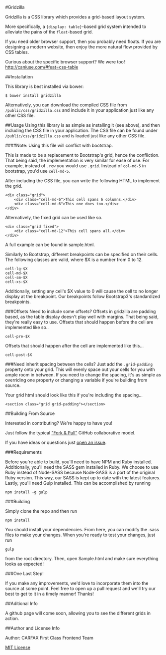 #Gridzilla

Gridzilla is a CSS library which provides a grid-based layout system.

More specifically, a `{display: table}`-based grid system intended to alleviate the pains of the `float`-based grid.

If you need older browser support, then you probably need floats.  If you are designing a modern website, then enjoy the more natural flow provided by CSS tables.

Curious about the specific browser support? We were too!
http://caniuse.com/#feat=css-table

##Installation

This library is best installed via bower:

    $ bower install gridzilla

Alternatively, you can download the compiled CSS file from `/public/css/gridzilla.css` and include it in your application just like any other CSS file.


##Usage
Using this library is as simple as installing it (see above), and then including the CSS file in your application. The CSS file can be found under `/public/css/gridzilla.css` and is loaded just like any other CSS file.

####Note: Using this file will conflict with bootstrap.

This is made to be a replacement to Bootstrap's grid, hence the confliction. That being said, the implementation is very similar for ease of use. For example, instead of `.row` you would use `.grid`. Instead of `col-md-5` in bootstrap, you'd use `cell-md-5`.

After including the CSS file, you can write the following HTML to implement the grid.

    <div class="grid">
        <div class="cell-md-6">This cell spans 6 columns.</div>
        <div class="cell-md-6">This one does too.</div>
    </div>

Alternatively, the fixed grid can be used like so.

    <div class="grid fixed">
        <div class="cell-md-12">This cell spans all.</div>
    </div>

A full example can be found in sample.html.

Similarly to Bootstrap, different breakpoints can be specified on their cells.
The following classes are valid, where $X is a number from 0 to 12.

    cell-lg-$X
    cell-md-$X
    cell-sm-$X
    cell-xs-$X

Additionally, setting any cell's $X value to 0 will cause the cell to no longer display at the breakpoint. Our breakpoints follow Bootstrap3's standardized breakpoints.

###Offsets
Need to include some offsets? Offsets in gridzilla are padding based, as the table display doesn't play well with margins. That being said, they're really easy to use. Offsets that should happen before the cell are implemented like so..

    cell-pre-$X
    
Offsets that should happen after the cell are implemented like this...
    
    cell-post-$X

###Need inherit spacing between the cells?
Just add the `.grid-padding` property onto your grid. This will evenly space out your cells for you with ample room in between. If you need to change the spacing, it's as simple as overriding one property or changing a variable if you're building from source.

Your grid html should look like this if you're including the spacing...
    
    <section class="grid grid-padding"></section>

##Building From Source

Interested in contributing? We're happy to have you!

Just follow the typical ["Fork & Pull"](https://help.github.com/articles/using-pull-requests/) GitHub collaborative model.

If you have ideas or questions just [open an issue](https://github.com/CARFAX/gridzilla/issues/new).

###Requirements

Before you're able to build, you'll need to have NPM and Ruby installed. Additionally, you'll need the SASS gem installed in Ruby. We choose to use Ruby instead of Node-SASS because Node-SASS is a port of the original Ruby version. This way, our SASS is kept up to date with the latest features. Lastly, you'll need Gulp installed. This can be accomplished by running

    npm install -g gulp

###Building

Simply clone the repo and then run

    npm install

You should install your dependencies. From here, you can modify the .sass files to make your changes. When you're ready to test your changes, just run

    gulp

from the root directory. Then, open Sample.html and make sure everything looks as expected!

###One Last Step!

If you make any improvements, we'd love to incorporate them into the source at some point. Feel free to open up a pull request and we'll try our best to get to it in a timely manner! Thanks!

##Aditional Info

A github page will come soon, allowing you to see the different grids in action.

##Author and License Info

Author: CARFAX First Class Frontend Team

[MIT License](LICENSE)
